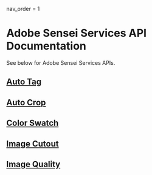 nav_order = 1
# Adobe Sensei Services API Documentation

See below for Adobe Sensei Services APIs.

## [Auto Tag](autotag.md)
## [Auto Crop](autocrop.md)
## [Color Swatch](colorswatch.md)
## [Image Cutout](imagecutout.md)
## [Image Quality](imagequality.md)
